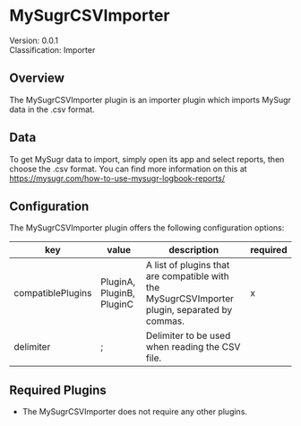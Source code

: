 # MySugrCSVImporter
Version: 0.0.1  
Classification: Importer

Overview
-----
The MySugrCSVImporter plugin is an importer plugin which imports MySugr data in the .csv format.

Data 
-----
To get MySugr data to import, simply open its app and select reports, then choose the .csv format. You can find more information on this at https://mysugr.com/how-to-use-mysugr-logbook-reports/ 

Configuration
-----
The MySugrCSVImporter plugin offers the following configuration options:

| key  | value | description | required |
| ------------- | ------------- |  ------------- | ------------- |
| compatiblePlugins | PluginA, PluginB, PluginC | A list of plugins that are compatible with the MySugrCSVImporter plugin, separated by commas. | x
| delimiter | ; | Delimiter to be used when reading the CSV file. | 

Required Plugins
-----
 - The MySugrCSVImporter does not require any other plugins.